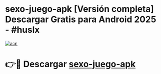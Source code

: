 # sexo-juego-apk  [Versión completa] Descargar Gratis para Android 2025 - #huslx

[![acn](https://github.com/user-attachments/assets/0f9c940e-d8b0-45ae-aac7-cd30a18b3e1c)](https://apps.freeplayer.one?title=sexo-juego-apk&ref=9F)

# 👉🔴 Descargar [sexo-juego-apk](https://apps.freeplayer.one?title=sexo-juego-apk&ref=9F)